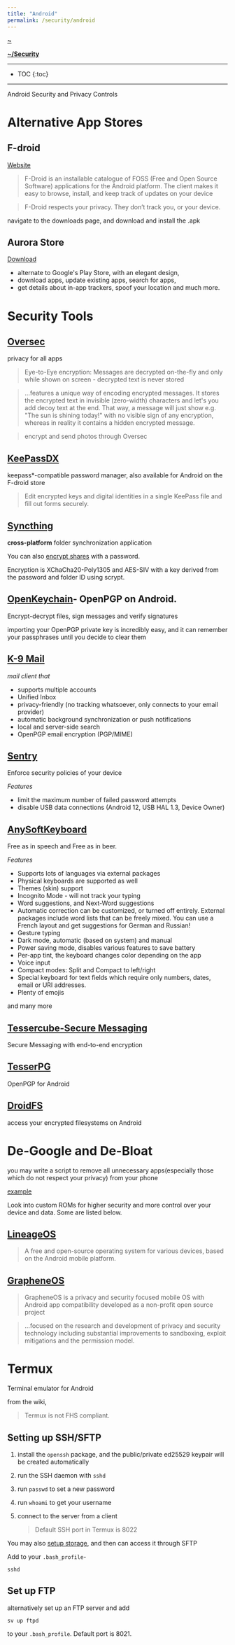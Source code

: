 ```yaml
---
title: "Android"
permalink: /security/android
---
```


**[~](../../README.md)**

**[~/Security](../security.md)**

---

* TOC
{:toc}

---

<!-- security focused settings,tweaks -->

Android Security and Privacy Controls

# Alternative App Stores

## F-droid

[Website](https://f-droid.org/)

> F-Droid is an installable catalogue of FOSS (Free and Open Source Software) applications for the Android platform. The client makes it easy to browse, install, and keep track of updates on your device

> F-Droid respects your privacy. They don’t track you, or your device.

navigate to the downloads page, and download and install the .apk

## Aurora Store

[Download](https://f-droid.org/packages/com.aurora.store/)

- alternate to Google's Play Store, with an elegant design,
- download apps, update existing apps, search for apps,
- get details about in-app trackers, spoof your location and much more.

# Security Tools

## [Oversec](https://www.oversec.io/)

privacy for all apps

> Eye-to-Eye encryption: Messages are decrypted on-the-fly and only while shown on screen - decrypted text is never stored

> ...features a unique way of encoding encrypted messages. It stores the encrypted text in invisible (zero-width) characters and let's you add decoy text at the end. That way, a message will just show e.g. "The sun is shining today!" with no visible sign of any encryption, whereas in reality it contains a hidden encrypted message.

> encrypt and send photos through Oversec

## [KeePassDX](https://www.keepassdx.com/)

keepass\*-compatible password manager, also available for Android on the F-droid store

> Edit encrypted keys and digital identities in a single KeePass file and fill out forms securely.

## [Syncthing](https://syncthing.net/)

**cross-platform** folder synchronization application

You can also [encrypt shares](https://docs.syncthing.net/users/untrusted.html) with a password.

Encryption is XChaCha20-Poly1305 and AES-SIV with a key derived from the password and folder ID using scrypt.

## [OpenKeychain](https://www.openkeychain.org/)- OpenPGP on Android.

Encrypt-decrypt files, sign messages and verify signatures

importing your OpenPGP private key is incredibly easy, and it can remember your passphrases until you decide to clear them

## [K-9 Mail](https://f-droid.org/en/packages/com.fsck.k9/)

_mail client that_

- supports multiple accounts
- Unified Inbox
- privacy-friendly (no tracking whatsoever, only connects to your email provider)
- automatic background synchronization or push notifications
- local and server-side search
- OpenPGP email encryption (PGP/MIME)

## [Sentry](https://f-droid.org/en/packages/me.lucky.sentry/)

Enforce security policies of your device

_Features_

- limit the maximum number of failed password attempts
- disable USB data connections (Android 12, USB HAL 1.3, Device Owner)

## [AnySoftKeyboard](https://anysoftkeyboard.github.io/)

Free as in speech and Free as in beer.

_Features_

- Supports lots of languages via external packages
- Physical keyboards are supported as well
- Themes (skin) support
- Incognito Mode - will not track your typing
- Word suggestions, and Next-Word suggestions
- Automatic correction can be customized, or turned off entirely. External packages include word lists that can be freely mixed. You can use a French layout and get suggestions for German and Russian!
- Gesture typing
- Dark mode, automatic (based on system) and manual
- Power saving mode, disables various features to save battery
- Per-app tint, the keyboard changes color depending on the app
- Voice input
- Compact modes: Split and Compact to left/right
- Special keyboard for text fields which require only numbers, dates, email or URI addresses.
- Plenty of emojis

and many more

## [Tessercube-Secure Messaging](https://tessercube.com/)

Secure Messaging with end-to-end encryption

## [TesserPG](https://tesserpg.com/)

OpenPGP for Android

## [DroidFS](https://f-droid.org/en/packages/sushi.hardcore.droidfs/)

access your encrypted filesystems on Android

# De-Google and De-Bloat

you may write a script to remove all unnecessary apps(especially those which do not respect your privacy) from your phone

[example](../resources/debloat_xiaomi.py)

Look into custom ROMs for higher security and more control over your device and data. Some are listed below.

## [LineageOS](https://lineageos.org/)

> A free and open-source operating system for various devices, based on the Android mobile platform.

## [GrapheneOS](https://grapheneos.org/)

> GrapheneOS is a privacy and security focused mobile OS with Android app compatibility developed as a non-profit open source project

> ...focused on the research and development of privacy and security technology including substantial improvements to sandboxing, exploit mitigations and the permission model.

# Termux

Terminal emulator for Android

from the wiki,

> Termux is not FHS compliant.

## Setting up SSH/SFTP

1. install the `openssh` package, and the public/private ed25529 keypair will be created automatically

2. run the SSH daemon with `sshd`

3. run `passwd` to set a new password

4. run `whoami` to get your username

5. connect to the server from a client

   > Default SSH port in Termux is 8022

You may also [setup storage](https://wiki.termux.com/wiki/Internal_and_external_storage), and then can access it through SFTP

Add to your `.bash_profile`-

```
sshd
```

## Set up FTP

alternatively set up an FTP server and add

```
sv up ftpd
```

to your `.bash_profile`. Default port is 8021.
